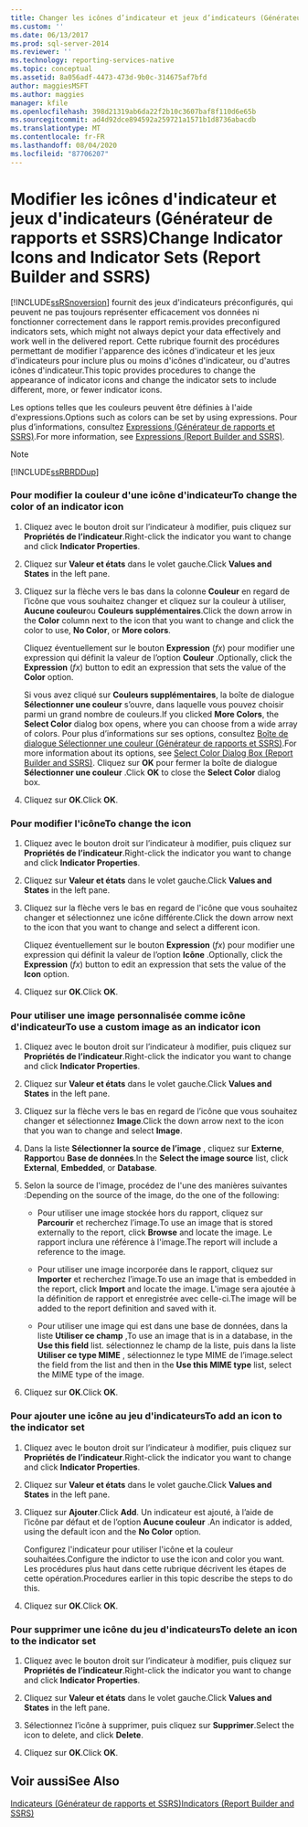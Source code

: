 ```yaml
---
title: Changer les icônes d’indicateur et jeux d’indicateurs (Générateur de rapports et SSRS) | Microsoft Docs
ms.custom: ''
ms.date: 06/13/2017
ms.prod: sql-server-2014
ms.reviewer: ''
ms.technology: reporting-services-native
ms.topic: conceptual
ms.assetid: 8a056adf-4473-473d-9b0c-314675af7bfd
author: maggiesMSFT
ms.author: maggies
manager: kfile
ms.openlocfilehash: 398d21319ab6da22f2b10c3607baf8f110d6e65b
ms.sourcegitcommit: ad4d92dce894592a259721a1571b1d8736abacdb
ms.translationtype: MT
ms.contentlocale: fr-FR
ms.lasthandoff: 08/04/2020
ms.locfileid: "87706207"
---
```

# <a name="change-indicator-icons-and-indicator-sets-report-builder-and-ssrs"></a><span data-ttu-id="09830-102">Modifier les icônes d'indicateur et jeux d'indicateurs (Générateur de rapports et SSRS)</span><span class="sxs-lookup"><span data-stu-id="09830-102">Change Indicator Icons and Indicator Sets (Report Builder and SSRS)</span></span>
  [!INCLUDE[ssRSnoversion](../../includes/ssrsnoversion-md.md)] <span data-ttu-id="09830-103">fournit des jeux d'indicateurs préconfigurés, qui peuvent ne pas toujours représenter efficacement vos données ni fonctionner correctement dans le rapport remis.</span><span class="sxs-lookup"><span data-stu-id="09830-103">provides preconfigured indicators sets, which might not always depict your data effectively and work well in the delivered report.</span></span> <span data-ttu-id="09830-104">Cette rubrique fournit des procédures permettant de modifier l'apparence des icônes d'indicateur et les jeux d'indicateurs pour inclure plus ou moins d'icônes d'indicateur, ou d'autres icônes d'indicateur.</span><span class="sxs-lookup"><span data-stu-id="09830-104">This topic provides procedures to change the appearance of indicator icons and change the indicator sets to include different, more, or fewer indicator icons.</span></span>  
  
 <span data-ttu-id="09830-105">Les options telles que les couleurs peuvent être définies à l'aide d'expressions.</span><span class="sxs-lookup"><span data-stu-id="09830-105">Options such as colors can be set by using expressions.</span></span> <span data-ttu-id="09830-106">Pour plus d’informations, consultez [Expressions &#40;Générateur de rapports et SSRS&#41;](expressions-report-builder-and-ssrs.md).</span><span class="sxs-lookup"><span data-stu-id="09830-106">For more information, see [Expressions &#40;Report Builder and SSRS&#41;](expressions-report-builder-and-ssrs.md).</span></span>  
  
> [!NOTE]  
>  [!INCLUDE[ssRBRDDup](../../includes/ssrbrddup-md.md)]  
  
### <a name="to-change-the-color-of-an-indicator-icon"></a><span data-ttu-id="09830-107">Pour modifier la couleur d'une icône d'indicateur</span><span class="sxs-lookup"><span data-stu-id="09830-107">To change the color of an indicator icon</span></span>  
  
1.  <span data-ttu-id="09830-108">Cliquez avec le bouton droit sur l’indicateur à modifier, puis cliquez sur **Propriétés de l’indicateur**.</span><span class="sxs-lookup"><span data-stu-id="09830-108">Right-click the indicator you want to change and click **Indicator Properties**.</span></span>  
  
2.  <span data-ttu-id="09830-109">Cliquez sur **Valeur et états** dans le volet gauche.</span><span class="sxs-lookup"><span data-stu-id="09830-109">Click **Values and States** in the left pane.</span></span>  
  
3.  <span data-ttu-id="09830-110">Cliquez sur la flèche vers le bas dans la colonne **Couleur** en regard de l’icône que vous souhaitez changer et cliquez sur la couleur à utiliser, **Aucune couleur**ou **Couleurs supplémentaires**.</span><span class="sxs-lookup"><span data-stu-id="09830-110">Click the down arrow in the **Color** column next to the icon that you want to change and click the color to use, **No Color**, or **More colors**.</span></span>  
  
     <span data-ttu-id="09830-111">Cliquez éventuellement sur le bouton **Expression** (*fx*) pour modifier une expression qui définit la valeur de l’option **Couleur** .</span><span class="sxs-lookup"><span data-stu-id="09830-111">Optionally, click the **Expression** (*fx*) button to edit an expression that sets the value of the **Color** option.</span></span>  
  
     <span data-ttu-id="09830-112">Si vous avez cliqué sur **Couleurs supplémentaires**, la boîte de dialogue **Sélectionner une couleur** s’ouvre, dans laquelle vous pouvez choisir parmi un grand nombre de couleurs.</span><span class="sxs-lookup"><span data-stu-id="09830-112">If you clicked **More Colors**, the **Select Color** dialog box opens, where you can choose from a wide array of colors.</span></span> <span data-ttu-id="09830-113">Pour plus d’informations sur ses options, consultez [Boîte de dialogue Sélectionner une couleur &#40;Générateur de rapports et SSRS&#41;](../select-color-dialog-box-report-builder-and-ssrs.md).</span><span class="sxs-lookup"><span data-stu-id="09830-113">For more information about its options, see [Select Color Dialog Box &#40;Report Builder and SSRS&#41;](../select-color-dialog-box-report-builder-and-ssrs.md).</span></span> <span data-ttu-id="09830-114">Cliquez sur **OK** pour fermer la boîte de dialogue **Sélectionner une couleur** .</span><span class="sxs-lookup"><span data-stu-id="09830-114">Click **OK** to close the **Select Color** dialog box.</span></span>  
  
4.  <span data-ttu-id="09830-115">Cliquez sur **OK**.</span><span class="sxs-lookup"><span data-stu-id="09830-115">Click **OK**.</span></span>  
  
### <a name="to-change-the-icon"></a><span data-ttu-id="09830-116">Pour modifier l'icône</span><span class="sxs-lookup"><span data-stu-id="09830-116">To change the icon</span></span>  
  
1.  <span data-ttu-id="09830-117">Cliquez avec le bouton droit sur l’indicateur à modifier, puis cliquez sur **Propriétés de l’indicateur**.</span><span class="sxs-lookup"><span data-stu-id="09830-117">Right-click the indicator you want to change and click **Indicator Properties**.</span></span>  
  
2.  <span data-ttu-id="09830-118">Cliquez sur **Valeur et états** dans le volet gauche.</span><span class="sxs-lookup"><span data-stu-id="09830-118">Click **Values and States** in the left pane.</span></span>  
  
3.  <span data-ttu-id="09830-119">Cliquez sur la flèche vers le bas en regard de l'icône que vous souhaitez changer et sélectionnez une icône différente.</span><span class="sxs-lookup"><span data-stu-id="09830-119">Click the down arrow next to the icon that you want to change and select a different icon.</span></span>  
  
     <span data-ttu-id="09830-120">Cliquez éventuellement sur le bouton **Expression** (*fx*) pour modifier une expression qui définit la valeur de l’option **Icône** .</span><span class="sxs-lookup"><span data-stu-id="09830-120">Optionally, click the **Expression** (*fx*) button to edit an expression that sets the value of the **Icon** option.</span></span>  
  
4.  <span data-ttu-id="09830-121">Cliquez sur **OK**.</span><span class="sxs-lookup"><span data-stu-id="09830-121">Click **OK**.</span></span>  
  
### <a name="to-use-a-custom-image-as-an-indicator-icon"></a><span data-ttu-id="09830-122">Pour utiliser une image personnalisée comme icône d'indicateur</span><span class="sxs-lookup"><span data-stu-id="09830-122">To use a custom image as an indicator icon</span></span>  
  
1.  <span data-ttu-id="09830-123">Cliquez avec le bouton droit sur l’indicateur à modifier, puis cliquez sur **Propriétés de l’indicateur**.</span><span class="sxs-lookup"><span data-stu-id="09830-123">Right-click the indicator you want to change and click **Indicator Properties**.</span></span>  
  
2.  <span data-ttu-id="09830-124">Cliquez sur **Valeur et états** dans le volet gauche.</span><span class="sxs-lookup"><span data-stu-id="09830-124">Click **Values and States** in the left pane.</span></span>  
  
3.  <span data-ttu-id="09830-125">Cliquez sur la flèche vers le bas en regard de l’icône que vous souhaitez changer et sélectionnez **Image**.</span><span class="sxs-lookup"><span data-stu-id="09830-125">Click the down arrow next to the icon that you wan to change and select **Image**.</span></span>  
  
4.  <span data-ttu-id="09830-126">Dans la liste **Sélectionner la source de l’image** , cliquez sur **Externe**, **Rapport**ou **Base de données**.</span><span class="sxs-lookup"><span data-stu-id="09830-126">In the **Select the image source** list, click **External**, **Embedded**, or **Database**.</span></span>  
  
5.  <span data-ttu-id="09830-127">Selon la source de l'image, procédez de l'une des manières suivantes :</span><span class="sxs-lookup"><span data-stu-id="09830-127">Depending on the source of the image, do the one of the following:</span></span>  
  
    -   <span data-ttu-id="09830-128">Pour utiliser une image stockée hors du rapport, cliquez sur **Parcourir** et recherchez l’image.</span><span class="sxs-lookup"><span data-stu-id="09830-128">To use an image that is stored externally to the report, click **Browse** and locate the image.</span></span> <span data-ttu-id="09830-129">Le rapport inclura une référence à l'image.</span><span class="sxs-lookup"><span data-stu-id="09830-129">The report will include a reference to the image.</span></span>  
  
    -   <span data-ttu-id="09830-130">Pour utiliser une image incorporée dans le rapport, cliquez sur **Importer** et recherchez l’image.</span><span class="sxs-lookup"><span data-stu-id="09830-130">To use an image that is embedded in the report, click **Import** and locate the image.</span></span> <span data-ttu-id="09830-131">L'image sera ajoutée à la définition de rapport et enregistrée avec celle-ci.</span><span class="sxs-lookup"><span data-stu-id="09830-131">The image will be added to the report definition and saved with it.</span></span>  
  
    -   <span data-ttu-id="09830-132">Pour utiliser une image qui est dans une base de données, dans la liste **Utiliser ce champ** ,</span><span class="sxs-lookup"><span data-stu-id="09830-132">To use an image that is in a database, in the **Use this field** list.</span></span> <span data-ttu-id="09830-133">sélectionnez le champ de la liste, puis dans la liste **Utiliser ce type MIME** , sélectionnez le type MIME de l’image.</span><span class="sxs-lookup"><span data-stu-id="09830-133">select the field from the list and then in the **Use this MIME type** list, select the MIME type of the image.</span></span>  
  
6.  <span data-ttu-id="09830-134">Cliquez sur **OK**.</span><span class="sxs-lookup"><span data-stu-id="09830-134">Click **OK**.</span></span>  
  
### <a name="to-add-an-icon-to-the-indicator-set"></a><span data-ttu-id="09830-135">Pour ajouter une icône au jeu d'indicateurs</span><span class="sxs-lookup"><span data-stu-id="09830-135">To add an icon to the indicator set</span></span>  
  
1.  <span data-ttu-id="09830-136">Cliquez avec le bouton droit sur l’indicateur à modifier, puis cliquez sur **Propriétés de l’indicateur**.</span><span class="sxs-lookup"><span data-stu-id="09830-136">Right-click the indicator you want to change and click **Indicator Properties**.</span></span>  
  
2.  <span data-ttu-id="09830-137">Cliquez sur **Valeur et états** dans le volet gauche.</span><span class="sxs-lookup"><span data-stu-id="09830-137">Click **Values and States** in the left pane.</span></span>  
  
3.  <span data-ttu-id="09830-138">Cliquez sur **Ajouter**.</span><span class="sxs-lookup"><span data-stu-id="09830-138">Click **Add**.</span></span> <span data-ttu-id="09830-139">Un indicateur est ajouté, à l’aide de l’icône par défaut et de l’option **Aucune couleur** .</span><span class="sxs-lookup"><span data-stu-id="09830-139">An indicator is added, using the default icon and the **No Color** option.</span></span>  
  
     <span data-ttu-id="09830-140">Configurez l'indicateur pour utiliser l'icône et la couleur souhaitées.</span><span class="sxs-lookup"><span data-stu-id="09830-140">Configure the indictor to use the icon and color you want.</span></span> <span data-ttu-id="09830-141">Les procédures plus haut dans cette rubrique décrivent les étapes de cette opération.</span><span class="sxs-lookup"><span data-stu-id="09830-141">Procedures earlier in this topic describe the steps to do this.</span></span>  
  
4.  <span data-ttu-id="09830-142">Cliquez sur **OK**.</span><span class="sxs-lookup"><span data-stu-id="09830-142">Click **OK**.</span></span>  
  
### <a name="to-delete-an-icon-to-the-indicator-set"></a><span data-ttu-id="09830-143">Pour supprimer une icône du jeu d'indicateurs</span><span class="sxs-lookup"><span data-stu-id="09830-143">To delete an icon to the indicator set</span></span>  
  
1.  <span data-ttu-id="09830-144">Cliquez avec le bouton droit sur l’indicateur à modifier, puis cliquez sur **Propriétés de l’indicateur**.</span><span class="sxs-lookup"><span data-stu-id="09830-144">Right-click the indicator you want to change and click **Indicator Properties**.</span></span>  
  
2.  <span data-ttu-id="09830-145">Cliquez sur **Valeur et états** dans le volet gauche.</span><span class="sxs-lookup"><span data-stu-id="09830-145">Click **Values and States** in the left pane.</span></span>  
  
3.  <span data-ttu-id="09830-146">Sélectionnez l’icône à supprimer, puis cliquez sur **Supprimer**.</span><span class="sxs-lookup"><span data-stu-id="09830-146">Select the icon to delete, and click **Delete**.</span></span>  
  
4.  <span data-ttu-id="09830-147">Cliquez sur **OK**.</span><span class="sxs-lookup"><span data-stu-id="09830-147">Click **OK**.</span></span>  
  
## <a name="see-also"></a><span data-ttu-id="09830-148">Voir aussi</span><span class="sxs-lookup"><span data-stu-id="09830-148">See Also</span></span>  
 [<span data-ttu-id="09830-149">Indicateurs &#40;Générateur de rapports et SSRS&#41;</span><span class="sxs-lookup"><span data-stu-id="09830-149">Indicators &#40;Report Builder and SSRS&#41;</span></span>](indicators-report-builder-and-ssrs.md)  
  
  
